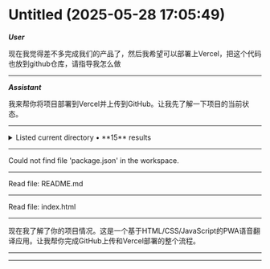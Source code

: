 <!-- Generated by SpecStory -->

# Untitled (2025-05-28 17:05:49)

_**User**_

现在我觉得差不多完成我们的产品了，然后我希望可以部署上Vercel，把这个代码也放到github仓库，请指导我怎么做

---

_**Assistant**_

我来帮你将项目部署到Vercel并上传到GitHub。让我先了解一下项目的当前状态。

---

<details>
            <summary>Listed current directory • **15** results</summary>
        
| Name |
|-------|
| 📄 `test.html` |
| 📄 `index.html` |
| 📄 `README.md` |
| 📄 `generate-icons.html` |
| 📄 `pwa_voice_translator_design (1).md` |
| 📄 `create-icons.py` |
| 📄 `sw.js` |
| 📄 `manifest.json` |
| 📁 `icons` |
| 📁 `venv` |
| 📄 `netlify.toml` |
| 📁 `scripts` |
| 📁 `styles` |
| 📁 `.specstory` |
| 📄 `.cursorindexingignore` |

</details>

---

Could not find file 'package.json' in the workspace.

---

Read file: README.md

---

Read file: index.html

---

现在我了解了你的项目情况。这是一个基于HTML/CSS/JavaScript的PWA语音翻译应用。让我帮你完成GitHub上传和Vercel部署的整个流程。

---



---

